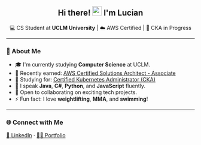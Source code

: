 <h2 align="center">Hi there! <img src="https://media.giphy.com/media/hvRJCLFzcasrR4ia7z/giphy.gif" width="25px"> I'm Lucian</h2>

<p align="center">💻 CS Student at <strong>UCLM University</strong> | ☁️ AWS Certified | 🐳 CKA in Progress</p>

---

### 🚀 About Me

- 🎓 I'm currently studying **Computer Science** at UCLM.
- 📜 Recently earned: [AWS Certified Solutions Architect - Associate](https://www.credly.com/badges/278a6a0e-535d-4be0-a5ef-ef3ad24bb849/linked_in?t=t00949)
- 🎯 Studying for: [Certified Kubernetes Administrator (CKA)](https://training.linuxfoundation.org/certification/certified-kubernetes-administrator-cka/)
- 💬 I speak **Java**, **C#**, **Python**, and **JavaScript** fluently.
- 🤝 Open to collaborating on exciting tech projects.
- ⚡ Fun fact: I love **weightlifting**, **MMA**, and **swimming**!

---

### 🌐 Connect with Me

[💼 LinkedIn](https://www.linkedin.com/in/lucian-andrei-negoita/) · [👨‍💻 Portfolio](https://lucianandreinegoita.dev/)

